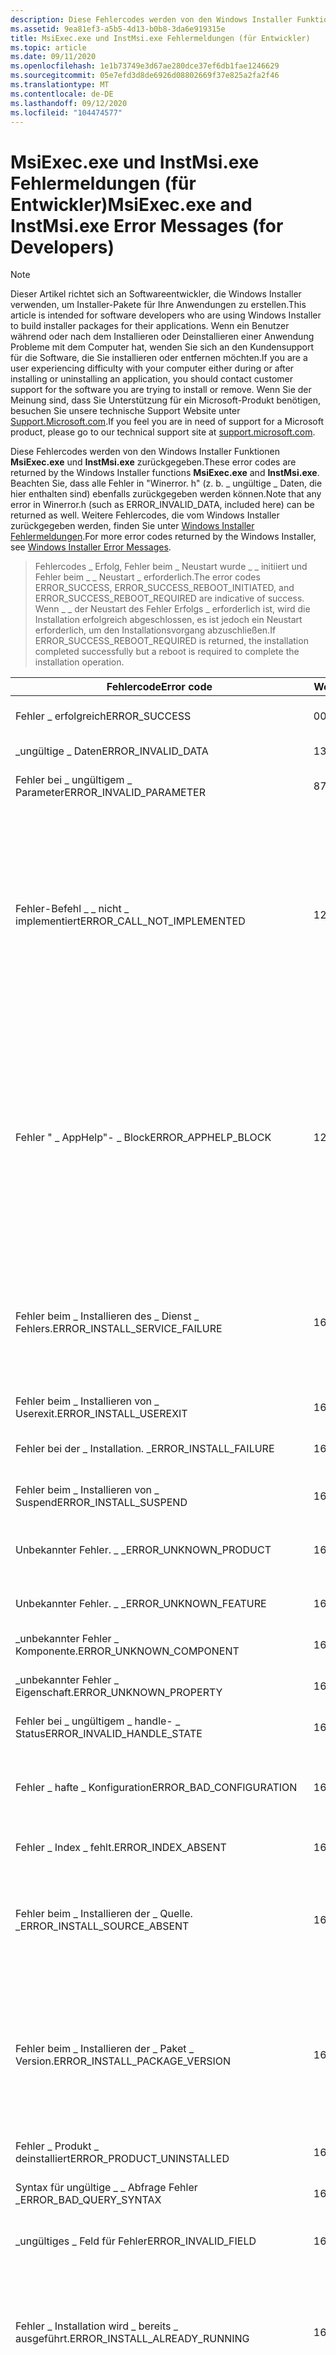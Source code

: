 ```yaml
---
description: Diese Fehlercodes werden von den Windows Installer Funktionen MsiExec.exe und InstMsi.exe zurückgegeben.
ms.assetid: 9ea81ef3-a5b5-4d13-b0b8-3da6e919315e
title: MsiExec.exe und InstMsi.exe Fehlermeldungen (für Entwickler)
ms.topic: article
ms.date: 09/11/2020
ms.openlocfilehash: 1e1b73749e3d67ae280dce37ef6db1fae1246629
ms.sourcegitcommit: 05e7efd3d8de6926d08802669f37e825a2fa2f46
ms.translationtype: MT
ms.contentlocale: de-DE
ms.lasthandoff: 09/12/2020
ms.locfileid: "104474577"
---
```

# <a name="msiexecexe-and-instmsiexe-error-messages-for-developers"></a><span data-ttu-id="25b1a-103">MsiExec.exe und InstMsi.exe Fehlermeldungen (für Entwickler)</span><span class="sxs-lookup"><span data-stu-id="25b1a-103">MsiExec.exe and InstMsi.exe Error Messages (for Developers)</span></span>

> [!NOTE]  
> <span data-ttu-id="25b1a-104">Dieser Artikel richtet sich an Softwareentwickler, die Windows Installer verwenden, um Installer-Pakete für Ihre Anwendungen zu erstellen.</span><span class="sxs-lookup"><span data-stu-id="25b1a-104">This article is intended for software developers who are using Windows Installer to build installer packages for their applications.</span></span> <span data-ttu-id="25b1a-105">Wenn ein Benutzer während oder nach dem Installieren oder Deinstallieren einer Anwendung Probleme mit dem Computer hat, wenden Sie sich an den Kundensupport für die Software, die Sie installieren oder entfernen möchten.</span><span class="sxs-lookup"><span data-stu-id="25b1a-105">If you are a user experiencing difficulty with your computer either during or after installing or uninstalling an application, you should contact customer support for the software you are trying to install or remove.</span></span> <span data-ttu-id="25b1a-106">Wenn Sie der Meinung sind, dass Sie Unterstützung für ein Microsoft-Produkt benötigen, besuchen Sie unsere technische Support Website unter [Support.Microsoft.com](https://support.microsoft.com).</span><span class="sxs-lookup"><span data-stu-id="25b1a-106">If you feel you are in need of support for a Microsoft product, please go to our technical support site at [support.microsoft.com](https://support.microsoft.com).</span></span>

<span data-ttu-id="25b1a-107">Diese Fehlercodes werden von den Windows Installer Funktionen **MsiExec.exe** und **InstMsi.exe** zurückgegeben.</span><span class="sxs-lookup"><span data-stu-id="25b1a-107">These error codes are returned by the Windows Installer functions **MsiExec.exe** and **InstMsi.exe**.</span></span> <span data-ttu-id="25b1a-108">Beachten Sie, dass alle Fehler in "Winerror. h" (z. b. \_ ungültige \_ Daten, die hier enthalten sind) ebenfalls zurückgegeben werden können.</span><span class="sxs-lookup"><span data-stu-id="25b1a-108">Note that any error in Winerror.h (such as ERROR\_INVALID\_DATA, included here) can be returned as well.</span></span> <span data-ttu-id="25b1a-109">Weitere Fehlercodes, die vom Windows Installer zurückgegeben werden, finden Sie unter [Windows Installer Fehlermeldungen](windows-installer-error-messages.md).</span><span class="sxs-lookup"><span data-stu-id="25b1a-109">For more error codes returned by the Windows Installer, see [Windows Installer Error Messages](windows-installer-error-messages.md).</span></span>
 
> <span data-ttu-id="25b1a-110">Fehlercodes \_ Erfolg, Fehler beim \_ Neustart wurde \_ \_ initiiert und Fehler beim \_ \_ Neustart \_ erforderlich.</span><span class="sxs-lookup"><span data-stu-id="25b1a-110">The error codes ERROR\_SUCCESS, ERROR\_SUCCESS\_REBOOT\_INITIATED, and ERROR\_SUCCESS\_REBOOT\_REQUIRED are indicative of success.</span></span> <span data-ttu-id="25b1a-111">Wenn \_ \_ der Neustart des Fehler Erfolgs \_ erforderlich ist, wird die Installation erfolgreich abgeschlossen, es ist jedoch ein Neustart erforderlich, um den Installationsvorgang abzuschließen.</span><span class="sxs-lookup"><span data-stu-id="25b1a-111">If ERROR\_SUCCESS\_REBOOT\_REQUIRED is returned, the installation completed successfully but a reboot is required to complete the installation operation.</span></span>


| <span data-ttu-id="25b1a-112">Fehlercode</span><span class="sxs-lookup"><span data-stu-id="25b1a-112">Error code</span></span>                                 | <span data-ttu-id="25b1a-113">Wert</span><span class="sxs-lookup"><span data-stu-id="25b1a-113">Value</span></span> | <span data-ttu-id="25b1a-114">BESCHREIBUNG</span><span class="sxs-lookup"><span data-stu-id="25b1a-114">Description</span></span>                                                                                                                                                                                                                                                                   |
|--------------------------------------------|-------|-------------------------------------------------------------------------------------------------------------------------------------------------------------------------------------------------------------------------------------------------------------------------------|
| <span data-ttu-id="25b1a-115">Fehler \_ erfolgreich</span><span class="sxs-lookup"><span data-stu-id="25b1a-115">ERROR\_SUCCESS</span></span>                             | <span data-ttu-id="25b1a-116">0</span><span class="sxs-lookup"><span data-stu-id="25b1a-116">0</span></span>     | <span data-ttu-id="25b1a-117">Die Aktion wurde erfolgreich abgeschlossen.</span><span class="sxs-lookup"><span data-stu-id="25b1a-117">The action completed successfully.</span></span>                                                                                                                                                                                                                                            |
| <span data-ttu-id="25b1a-118">\_ungültige \_ Daten</span><span class="sxs-lookup"><span data-stu-id="25b1a-118">ERROR\_INVALID\_DATA</span></span>                       | <span data-ttu-id="25b1a-119">13</span><span class="sxs-lookup"><span data-stu-id="25b1a-119">13</span></span>    | <span data-ttu-id="25b1a-120">Die Daten sind ungültig.</span><span class="sxs-lookup"><span data-stu-id="25b1a-120">The data is invalid.</span></span>                                                                                                                                                                                                                                                          |
| <span data-ttu-id="25b1a-121">Fehler bei \_ ungültigem \_ Parameter</span><span class="sxs-lookup"><span data-stu-id="25b1a-121">ERROR\_INVALID\_PARAMETER</span></span>                  | <span data-ttu-id="25b1a-122">87</span><span class="sxs-lookup"><span data-stu-id="25b1a-122">87</span></span>    | <span data-ttu-id="25b1a-123">Einer der Parameter war ungültig.</span><span class="sxs-lookup"><span data-stu-id="25b1a-123">One of the parameters was invalid.</span></span>                                                                                                                                                                                                                                            |
| <span data-ttu-id="25b1a-124">Fehler-Befehl \_ \_ nicht \_ implementiert</span><span class="sxs-lookup"><span data-stu-id="25b1a-124">ERROR\_CALL\_NOT\_IMPLEMENTED</span></span>              | <span data-ttu-id="25b1a-125">120</span><span class="sxs-lookup"><span data-stu-id="25b1a-125">120</span></span>   | <span data-ttu-id="25b1a-126">Dieser Wert wird zurückgegeben, wenn eine benutzerdefinierte Aktion versucht, eine Funktion aufzurufen, die nicht von benutzerdefinierten Aktionen aufgerufen werden kann.</span><span class="sxs-lookup"><span data-stu-id="25b1a-126">This value is returned when a custom action attempts to call a function that cannot be called from custom actions.</span></span> <span data-ttu-id="25b1a-127">Die-Funktion gibt den \_ \_ nicht implementierten Wert Fehler aufgerufen zurück \_ .</span><span class="sxs-lookup"><span data-stu-id="25b1a-127">The function returns the value ERROR\_CALL\_NOT\_IMPLEMENTED.</span></span> <span data-ttu-id="25b1a-128">Verfügbar ab Windows Installer Version 3,0.</span><span class="sxs-lookup"><span data-stu-id="25b1a-128">Available beginning with Windows Installer version 3.0.</span></span>                                      |
| <span data-ttu-id="25b1a-129">Fehler " \_ AppHelp"- \_ Block</span><span class="sxs-lookup"><span data-stu-id="25b1a-129">ERROR\_APPHELP\_BLOCK</span></span>                      | <span data-ttu-id="25b1a-130">1259</span><span class="sxs-lookup"><span data-stu-id="25b1a-130">1259</span></span>  | <span data-ttu-id="25b1a-131">Wenn Windows Installer feststellt, dass ein Produkt mit dem aktuellen Betriebssystem nicht kompatibel ist, wird ein Dialogfeld angezeigt, in dem der Benutzer darüber informiert wird, ob die Installation trotzdem versucht werden soll.</span><span class="sxs-lookup"><span data-stu-id="25b1a-131">If Windows Installer determines a product may be incompatible with the current operating system, it displays a dialog box informing the user and asking whether to try to install anyway.</span></span> <span data-ttu-id="25b1a-132">Dieser Fehlercode wird zurückgegeben, wenn der Benutzer die Installation nicht ausprobieren möchte.</span><span class="sxs-lookup"><span data-stu-id="25b1a-132">This error code is returned if the user chooses not to try the installation.</span></span>        |
| <span data-ttu-id="25b1a-133">Fehler beim \_ Installieren des \_ Dienst \_ Fehlers.</span><span class="sxs-lookup"><span data-stu-id="25b1a-133">ERROR\_INSTALL\_SERVICE\_FAILURE</span></span>           | <span data-ttu-id="25b1a-134">1601</span><span class="sxs-lookup"><span data-stu-id="25b1a-134">1601</span></span>  | <span data-ttu-id="25b1a-135">Auf den Windows Installer Dienst konnte nicht zugegriffen werden.</span><span class="sxs-lookup"><span data-stu-id="25b1a-135">The Windows Installer service could not be accessed.</span></span> <span data-ttu-id="25b1a-136">Wenden Sie sich an den Support, um sicherzustellen, dass der Windows Installer Dienst ordnungsgemäß registriert ist.</span><span class="sxs-lookup"><span data-stu-id="25b1a-136">Contact your support personnel to verify that the Windows Installer service is properly registered.</span></span>                                                                                                                      |
| <span data-ttu-id="25b1a-137">Fehler beim \_ Installieren von \_ Userexit.</span><span class="sxs-lookup"><span data-stu-id="25b1a-137">ERROR\_INSTALL\_USEREXIT</span></span>                   | <span data-ttu-id="25b1a-138">1602</span><span class="sxs-lookup"><span data-stu-id="25b1a-138">1602</span></span>  | <span data-ttu-id="25b1a-139">Der Benutzer bricht die Installation ab.</span><span class="sxs-lookup"><span data-stu-id="25b1a-139">The user cancels installation.</span></span>                                                                                                                                                                                                                                                |
| <span data-ttu-id="25b1a-140">Fehler bei der \_ Installation. \_</span><span class="sxs-lookup"><span data-stu-id="25b1a-140">ERROR\_INSTALL\_FAILURE</span></span>                    | <span data-ttu-id="25b1a-141">1603</span><span class="sxs-lookup"><span data-stu-id="25b1a-141">1603</span></span>  | <span data-ttu-id="25b1a-142">Während der Installation ist ein schwerwiegender Fehler aufgetreten.</span><span class="sxs-lookup"><span data-stu-id="25b1a-142">A fatal error occurred during installation.</span></span>                                                                                                                                                                                                                                   |
| <span data-ttu-id="25b1a-143">Fehler beim \_ Installieren von \_ Suspend</span><span class="sxs-lookup"><span data-stu-id="25b1a-143">ERROR\_INSTALL\_SUSPEND</span></span>                    | <span data-ttu-id="25b1a-144">1604</span><span class="sxs-lookup"><span data-stu-id="25b1a-144">1604</span></span>  | <span data-ttu-id="25b1a-145">Die Installation wurde angehalten, unvollständig.</span><span class="sxs-lookup"><span data-stu-id="25b1a-145">Installation suspended, incomplete.</span></span>                                                                                                                                                                                                                                           |
| <span data-ttu-id="25b1a-146">Unbekannter Fehler. \_ \_</span><span class="sxs-lookup"><span data-stu-id="25b1a-146">ERROR\_UNKNOWN\_PRODUCT</span></span>                    | <span data-ttu-id="25b1a-147">1605</span><span class="sxs-lookup"><span data-stu-id="25b1a-147">1605</span></span>  | <span data-ttu-id="25b1a-148">Diese Aktion ist nur für Produkte gültig, die zurzeit installiert sind.</span><span class="sxs-lookup"><span data-stu-id="25b1a-148">This action is only valid for products that are currently installed.</span></span>                                                                                                                                                                                                          |
| <span data-ttu-id="25b1a-149">Unbekannter Fehler. \_ \_</span><span class="sxs-lookup"><span data-stu-id="25b1a-149">ERROR\_UNKNOWN\_FEATURE</span></span>                    | <span data-ttu-id="25b1a-150">1606</span><span class="sxs-lookup"><span data-stu-id="25b1a-150">1606</span></span>  | <span data-ttu-id="25b1a-151">Der Funktions Bezeichner ist nicht registriert.</span><span class="sxs-lookup"><span data-stu-id="25b1a-151">The feature identifier is not registered.</span></span>                                                                                                                                                                                                                                     |
| <span data-ttu-id="25b1a-152">\_unbekannter Fehler \_ Komponente.</span><span class="sxs-lookup"><span data-stu-id="25b1a-152">ERROR\_UNKNOWN\_COMPONENT</span></span>                  | <span data-ttu-id="25b1a-153">1607</span><span class="sxs-lookup"><span data-stu-id="25b1a-153">1607</span></span>  | <span data-ttu-id="25b1a-154">Der Komponenten Bezeichner ist nicht registriert.</span><span class="sxs-lookup"><span data-stu-id="25b1a-154">The component identifier is not registered.</span></span>                                                                                                                                                                                                                                   |
| <span data-ttu-id="25b1a-155">\_unbekannter Fehler \_ Eigenschaft.</span><span class="sxs-lookup"><span data-stu-id="25b1a-155">ERROR\_UNKNOWN\_PROPERTY</span></span>                   | <span data-ttu-id="25b1a-156">1608</span><span class="sxs-lookup"><span data-stu-id="25b1a-156">1608</span></span>  | <span data-ttu-id="25b1a-157">Dies ist eine unbekannte Eigenschaft.</span><span class="sxs-lookup"><span data-stu-id="25b1a-157">This is an unknown property.</span></span>                                                                                                                                                                                                                                                  |
| <span data-ttu-id="25b1a-158">Fehler bei \_ ungültigem \_ handle- \_ Status</span><span class="sxs-lookup"><span data-stu-id="25b1a-158">ERROR\_INVALID\_HANDLE\_STATE</span></span>              | <span data-ttu-id="25b1a-159">1609</span><span class="sxs-lookup"><span data-stu-id="25b1a-159">1609</span></span>  | <span data-ttu-id="25b1a-160">Das Handle befindet sich in einem ungültigen Zustand.</span><span class="sxs-lookup"><span data-stu-id="25b1a-160">The handle is in an invalid state.</span></span>                                                                                                                                                                                                                                            |
| <span data-ttu-id="25b1a-161">Fehler \_ hafte \_ Konfiguration</span><span class="sxs-lookup"><span data-stu-id="25b1a-161">ERROR\_BAD\_CONFIGURATION</span></span>                  | <span data-ttu-id="25b1a-162">1610</span><span class="sxs-lookup"><span data-stu-id="25b1a-162">1610</span></span>  | <span data-ttu-id="25b1a-163">Die Konfigurationsdaten für dieses Produkt sind beschädigt.</span><span class="sxs-lookup"><span data-stu-id="25b1a-163">The configuration data for this product is corrupt.</span></span> <span data-ttu-id="25b1a-164">Wenden Sie sich an das Support Personal.</span><span class="sxs-lookup"><span data-stu-id="25b1a-164">Contact your support personnel.</span></span>                                                                                                                                                                                           |
| <span data-ttu-id="25b1a-165">Fehler \_ Index \_ fehlt.</span><span class="sxs-lookup"><span data-stu-id="25b1a-165">ERROR\_INDEX\_ABSENT</span></span>                       | <span data-ttu-id="25b1a-166">1611</span><span class="sxs-lookup"><span data-stu-id="25b1a-166">1611</span></span>  | <span data-ttu-id="25b1a-167">Der Komponenten Qualifizierer ist nicht vorhanden.</span><span class="sxs-lookup"><span data-stu-id="25b1a-167">The component qualifier not present.</span></span>                                                                                                                                                                                                                                          |
| <span data-ttu-id="25b1a-168">Fehler beim \_ Installieren der \_ Quelle. \_</span><span class="sxs-lookup"><span data-stu-id="25b1a-168">ERROR\_INSTALL\_SOURCE\_ABSENT</span></span>             | <span data-ttu-id="25b1a-169">1612</span><span class="sxs-lookup"><span data-stu-id="25b1a-169">1612</span></span>  | <span data-ttu-id="25b1a-170">Die Installationsquelle für dieses Produkt ist nicht verfügbar.</span><span class="sxs-lookup"><span data-stu-id="25b1a-170">The installation source for this product is not available.</span></span> <span data-ttu-id="25b1a-171">Vergewissern Sie sich, dass die Quelle vorhanden ist und Sie darauf zugreifen können.</span><span class="sxs-lookup"><span data-stu-id="25b1a-171">Verify that the source exists and that you can access it.</span></span>                                                                                                                                                          |
| <span data-ttu-id="25b1a-172">Fehler beim \_ Installieren der \_ Paket \_ Version.</span><span class="sxs-lookup"><span data-stu-id="25b1a-172">ERROR\_INSTALL\_PACKAGE\_VERSION</span></span>           | <span data-ttu-id="25b1a-173">1613</span><span class="sxs-lookup"><span data-stu-id="25b1a-173">1613</span></span>  | <span data-ttu-id="25b1a-174">Dieses Installationspaket kann nicht vom Windows Installer-Dienst installiert werden.</span><span class="sxs-lookup"><span data-stu-id="25b1a-174">This installation package cannot be installed by the Windows Installer service.</span></span> <span data-ttu-id="25b1a-175">Sie müssen eine Windows-Service Pack installieren, die eine neuere Version des Windows Installer Dienstanbieter enthält.</span><span class="sxs-lookup"><span data-stu-id="25b1a-175">You must install a Windows service pack that contains a newer version of the Windows Installer service.</span></span>                                                                                       |
| <span data-ttu-id="25b1a-176">Fehler \_ Produkt \_ deinstalliert</span><span class="sxs-lookup"><span data-stu-id="25b1a-176">ERROR\_PRODUCT\_UNINSTALLED</span></span>                | <span data-ttu-id="25b1a-177">1614</span><span class="sxs-lookup"><span data-stu-id="25b1a-177">1614</span></span>  | <span data-ttu-id="25b1a-178">Das Produkt ist deinstalliert.</span><span class="sxs-lookup"><span data-stu-id="25b1a-178">The product is uninstalled.</span></span>                                                                                                                                                                                                                                                   |
| <span data-ttu-id="25b1a-179">Syntax für ungültige \_ \_ Abfrage Fehler \_</span><span class="sxs-lookup"><span data-stu-id="25b1a-179">ERROR\_BAD\_QUERY\_SYNTAX</span></span>                  | <span data-ttu-id="25b1a-180">1615</span><span class="sxs-lookup"><span data-stu-id="25b1a-180">1615</span></span>  | <span data-ttu-id="25b1a-181">Die SQL-Abfrage Syntax ist ungültig oder wird nicht unterstützt.</span><span class="sxs-lookup"><span data-stu-id="25b1a-181">The SQL query syntax is invalid or unsupported.</span></span>                                                                                                                                                                                                                               |
| <span data-ttu-id="25b1a-182">\_ungültiges \_ Feld für Fehler</span><span class="sxs-lookup"><span data-stu-id="25b1a-182">ERROR\_INVALID\_FIELD</span></span>                      | <span data-ttu-id="25b1a-183">1616</span><span class="sxs-lookup"><span data-stu-id="25b1a-183">1616</span></span>  | <span data-ttu-id="25b1a-184">Das Daten Satz Feld ist nicht vorhanden.</span><span class="sxs-lookup"><span data-stu-id="25b1a-184">The record field does not exist.</span></span>                                                                                                                                                                                                                                              |
| <span data-ttu-id="25b1a-185">Fehler \_ Installation wird \_ bereits \_ ausgeführt.</span><span class="sxs-lookup"><span data-stu-id="25b1a-185">ERROR\_INSTALL\_ALREADY\_RUNNING</span></span>           | <span data-ttu-id="25b1a-186">1618</span><span class="sxs-lookup"><span data-stu-id="25b1a-186">1618</span></span>  | <span data-ttu-id="25b1a-187">Es wird bereits eine andere Installation ausgeführt.</span><span class="sxs-lookup"><span data-stu-id="25b1a-187">Another installation is already in progress.</span></span> <span data-ttu-id="25b1a-188">Schließen Sie diese Installation ab, bevor Sie mit der Installation fortfahren. Weitere Informationen zum Mutex finden Sie unter [ \_ msiexecute Mutex](-msiexecute-mutex.md).</span><span class="sxs-lookup"><span data-stu-id="25b1a-188">Complete that installation before proceeding with this install.For information about the mutex, see [\_MSIExecute Mutex](-msiexecute-mutex.md).</span></span><br/>                                                                      |
| <span data-ttu-id="25b1a-189">Fehler \_ beim \_ Öffnen des Pakets beim \_ Öffnen \_ .</span><span class="sxs-lookup"><span data-stu-id="25b1a-189">ERROR\_INSTALL\_PACKAGE\_OPEN\_FAILED</span></span>      | <span data-ttu-id="25b1a-190">1619</span><span class="sxs-lookup"><span data-stu-id="25b1a-190">1619</span></span>  | <span data-ttu-id="25b1a-191">Dieses Installationspaket konnte nicht geöffnet werden.</span><span class="sxs-lookup"><span data-stu-id="25b1a-191">This installation package could not be opened.</span></span> <span data-ttu-id="25b1a-192">Stellen Sie sicher, dass das Paket vorhanden und zugänglich ist, oder wenden Sie sich an den Hersteller der Anwendung, um zu überprüfen, ob es sich um ein Windows Installer gültiges</span><span class="sxs-lookup"><span data-stu-id="25b1a-192">Verify that the package exists and is accessible, or contact the application vendor to verify that this is a valid Windows Installer package.</span></span>                                                                                  |
| <span data-ttu-id="25b1a-193">Fehler beim \_ Installieren des \_ Pakets. \_</span><span class="sxs-lookup"><span data-stu-id="25b1a-193">ERROR\_INSTALL\_PACKAGE\_INVALID</span></span>           | <span data-ttu-id="25b1a-194">1620</span><span class="sxs-lookup"><span data-stu-id="25b1a-194">1620</span></span>  | <span data-ttu-id="25b1a-195">Dieses Installationspaket konnte nicht geöffnet werden.</span><span class="sxs-lookup"><span data-stu-id="25b1a-195">This installation package could not be opened.</span></span> <span data-ttu-id="25b1a-196">Wenden Sie sich an den Hersteller der Anwendung, um sicherzustellen, dass dies ein gültiges Windows Installer Paket ist</span><span class="sxs-lookup"><span data-stu-id="25b1a-196">Contact the application vendor to verify that this is a valid Windows Installer package.</span></span>                                                                                                                                       |
| <span data-ttu-id="25b1a-197">Fehler beim \_ Installieren des \_ Benutzer \_ Oberflächen Fehlers</span><span class="sxs-lookup"><span data-stu-id="25b1a-197">ERROR\_INSTALL\_UI\_FAILURE</span></span>                | <span data-ttu-id="25b1a-198">1621</span><span class="sxs-lookup"><span data-stu-id="25b1a-198">1621</span></span>  | <span data-ttu-id="25b1a-199">Fehler beim Starten der Benutzeroberfläche des Windows Installer Dienstanbieter.</span><span class="sxs-lookup"><span data-stu-id="25b1a-199">There was an error starting the Windows Installer service user interface.</span></span> <span data-ttu-id="25b1a-200">Wenden Sie sich an das Support Personal.</span><span class="sxs-lookup"><span data-stu-id="25b1a-200">Contact your support personnel.</span></span>                                                                                                                                                                     |
| <span data-ttu-id="25b1a-201">Fehler beim \_ Installieren des \_ Protokolls \_</span><span class="sxs-lookup"><span data-stu-id="25b1a-201">ERROR\_INSTALL\_LOG\_FAILURE</span></span>               | <span data-ttu-id="25b1a-202">1622</span><span class="sxs-lookup"><span data-stu-id="25b1a-202">1622</span></span>  | <span data-ttu-id="25b1a-203">Fehler beim Öffnen der Installationsprotokoll Datei.</span><span class="sxs-lookup"><span data-stu-id="25b1a-203">There was an error opening installation log file.</span></span> <span data-ttu-id="25b1a-204">Stellen Sie sicher, dass der angegebene Speicherort der Protokolldatei vorhanden und beschreibbar ist.</span><span class="sxs-lookup"><span data-stu-id="25b1a-204">Verify that the specified log file location exists and is writable.</span></span>                                                                                                                                                         |
| <span data-ttu-id="25b1a-205">Fehler beim \_ Installieren der \_ Sprache \_ nicht unterstützt</span><span class="sxs-lookup"><span data-stu-id="25b1a-205">ERROR\_INSTALL\_LANGUAGE\_UNSUPPORTED</span></span>      | <span data-ttu-id="25b1a-206">1623</span><span class="sxs-lookup"><span data-stu-id="25b1a-206">1623</span></span>  | <span data-ttu-id="25b1a-207">Diese Sprache dieses Installationspakets wird von Ihrem System nicht unterstützt.</span><span class="sxs-lookup"><span data-stu-id="25b1a-207">This language of this installation package is not supported by your system.</span></span>                                                                                                                                                                                                   |
| <span data-ttu-id="25b1a-208">Fehler beim \_ Installieren der \_ Transformation. \_</span><span class="sxs-lookup"><span data-stu-id="25b1a-208">ERROR\_INSTALL\_TRANSFORM\_FAILURE</span></span>         | <span data-ttu-id="25b1a-209">1624</span><span class="sxs-lookup"><span data-stu-id="25b1a-209">1624</span></span>  | <span data-ttu-id="25b1a-210">Fehler beim Anwenden von Transformationen.</span><span class="sxs-lookup"><span data-stu-id="25b1a-210">There was an error applying transforms.</span></span> <span data-ttu-id="25b1a-211">Überprüfen Sie, ob die angegebenen Transformationspfade gültig sind.</span><span class="sxs-lookup"><span data-stu-id="25b1a-211">Verify that the specified transform paths are valid.</span></span>                                                                                                                                                                                  |
| <span data-ttu-id="25b1a-212">Fehler beim \_ Installieren des \_ Pakets. \_</span><span class="sxs-lookup"><span data-stu-id="25b1a-212">ERROR\_INSTALL\_PACKAGE\_REJECTED</span></span>          | <span data-ttu-id="25b1a-213">1625</span><span class="sxs-lookup"><span data-stu-id="25b1a-213">1625</span></span>  | <span data-ttu-id="25b1a-214">Diese Installation ist durch die System Richtlinie unzulässig.</span><span class="sxs-lookup"><span data-stu-id="25b1a-214">This installation is forbidden by system policy.</span></span> <span data-ttu-id="25b1a-215">Wenden Sie sich an Ihren Systemadministrator.</span><span class="sxs-lookup"><span data-stu-id="25b1a-215">Contact your system administrator.</span></span>                                                                                                                                                                                           |
| <span data-ttu-id="25b1a-216">Fehler \_ Funktion \_ nicht \_ aufgerufen</span><span class="sxs-lookup"><span data-stu-id="25b1a-216">ERROR\_FUNCTION\_NOT\_CALLED</span></span>               | <span data-ttu-id="25b1a-217">1626</span><span class="sxs-lookup"><span data-stu-id="25b1a-217">1626</span></span>  | <span data-ttu-id="25b1a-218">Die Funktion konnte nicht ausgeführt werden.</span><span class="sxs-lookup"><span data-stu-id="25b1a-218">The function could not be executed.</span></span>                                                                                                                                                                                                                                           |
| <span data-ttu-id="25b1a-219">Fehler bei Fehler \_ Funktion \_</span><span class="sxs-lookup"><span data-stu-id="25b1a-219">ERROR\_FUNCTION\_FAILED</span></span>                    | <span data-ttu-id="25b1a-220">1627</span><span class="sxs-lookup"><span data-stu-id="25b1a-220">1627</span></span>  | <span data-ttu-id="25b1a-221">Die Funktion konnte während der Ausführung nicht ausgeführt werden.</span><span class="sxs-lookup"><span data-stu-id="25b1a-221">The function failed during execution.</span></span>                                                                                                                                                                                                                                         |
| <span data-ttu-id="25b1a-222">Fehler \_ ungültige \_ Tabelle</span><span class="sxs-lookup"><span data-stu-id="25b1a-222">ERROR\_INVALID\_TABLE</span></span>                      | <span data-ttu-id="25b1a-223">1628</span><span class="sxs-lookup"><span data-stu-id="25b1a-223">1628</span></span>  | <span data-ttu-id="25b1a-224">Es wurde eine ungültige oder unbekannte Tabelle angegeben.</span><span class="sxs-lookup"><span data-stu-id="25b1a-224">An invalid or unknown table was specified.</span></span>                                                                                                                                                                                                                                    |
| <span data-ttu-id="25b1a-225">Fehler bei \_ DataType-Konflikt. \_</span><span class="sxs-lookup"><span data-stu-id="25b1a-225">ERROR\_DATATYPE\_MISMATCH</span></span>                  | <span data-ttu-id="25b1a-226">1629</span><span class="sxs-lookup"><span data-stu-id="25b1a-226">1629</span></span>  | <span data-ttu-id="25b1a-227">Die bereitgestellten Daten haben den falschen Typ.</span><span class="sxs-lookup"><span data-stu-id="25b1a-227">The data supplied is the wrong type.</span></span>                                                                                                                                                                                                                                          |
| <span data-ttu-id="25b1a-228">\_nicht unterstützter Typ des Fehlers. \_</span><span class="sxs-lookup"><span data-stu-id="25b1a-228">ERROR\_UNSUPPORTED\_TYPE</span></span>                   | <span data-ttu-id="25b1a-229">1630</span><span class="sxs-lookup"><span data-stu-id="25b1a-229">1630</span></span>  | <span data-ttu-id="25b1a-230">Daten dieses Typs werden nicht unterstützt.</span><span class="sxs-lookup"><span data-stu-id="25b1a-230">Data of this type is not supported.</span></span>                                                                                                                                                                                                                                           |
| <span data-ttu-id="25b1a-231">Fehler beim \_ erstellen. \_</span><span class="sxs-lookup"><span data-stu-id="25b1a-231">ERROR\_CREATE\_FAILED</span></span>                      | <span data-ttu-id="25b1a-232">1631</span><span class="sxs-lookup"><span data-stu-id="25b1a-232">1631</span></span>  | <span data-ttu-id="25b1a-233">Der Windows Installer-Dienst konnte nicht gestartet werden.</span><span class="sxs-lookup"><span data-stu-id="25b1a-233">The Windows Installer service failed to start.</span></span> <span data-ttu-id="25b1a-234">Wenden Sie sich an das Support Personal.</span><span class="sxs-lookup"><span data-stu-id="25b1a-234">Contact your support personnel.</span></span>                                                                                                                                                                                                |
| <span data-ttu-id="25b1a-235">Fehler beim Installieren der temporären \_ \_ \_ nicht Schreib baren Datei</span><span class="sxs-lookup"><span data-stu-id="25b1a-235">ERROR\_INSTALL\_TEMP\_UNWRITABLE</span></span>           | <span data-ttu-id="25b1a-236">1632</span><span class="sxs-lookup"><span data-stu-id="25b1a-236">1632</span></span>  | <span data-ttu-id="25b1a-237">Der Temp-Ordner ist entweder voll oder nicht zugänglich.</span><span class="sxs-lookup"><span data-stu-id="25b1a-237">The Temp folder is either full or inaccessible.</span></span> <span data-ttu-id="25b1a-238">Stellen Sie sicher, dass der Temp-Ordner vorhanden ist und Sie ihn darin schreiben können.</span><span class="sxs-lookup"><span data-stu-id="25b1a-238">Verify that the Temp folder exists and that you can write to it.</span></span>                                                                                                                                                              |
| <span data-ttu-id="25b1a-239">Fehler beim \_ Installieren der \_ Plattform \_ nicht unterstützt</span><span class="sxs-lookup"><span data-stu-id="25b1a-239">ERROR\_INSTALL\_PLATFORM\_UNSUPPORTED</span></span>      | <span data-ttu-id="25b1a-240">1633</span><span class="sxs-lookup"><span data-stu-id="25b1a-240">1633</span></span>  | <span data-ttu-id="25b1a-241">Dieses Installationspaket wird auf dieser Plattform nicht unterstützt.</span><span class="sxs-lookup"><span data-stu-id="25b1a-241">This installation package is not supported on this platform.</span></span> <span data-ttu-id="25b1a-242">Wenden Sie sich an den Hersteller der Anwendung.</span><span class="sxs-lookup"><span data-stu-id="25b1a-242">Contact your application vendor.</span></span>                                                                                                                                                                                 |
| <span data-ttu-id="25b1a-243">Fehler beim \_ Installieren von \_ notused</span><span class="sxs-lookup"><span data-stu-id="25b1a-243">ERROR\_INSTALL\_NOTUSED</span></span>                    | <span data-ttu-id="25b1a-244">1634</span><span class="sxs-lookup"><span data-stu-id="25b1a-244">1634</span></span>  | <span data-ttu-id="25b1a-245">Die Komponente wird auf diesem Computer nicht verwendet.</span><span class="sxs-lookup"><span data-stu-id="25b1a-245">Component is not used on this machine.</span></span>                                                                                                                                                                                                                                        |
| <span data-ttu-id="25b1a-246">Fehler beim \_ Öffnen des Patch- \_ Pakets \_ \_</span><span class="sxs-lookup"><span data-stu-id="25b1a-246">ERROR\_PATCH\_PACKAGE\_OPEN\_FAILED</span></span>        | <span data-ttu-id="25b1a-247">1635</span><span class="sxs-lookup"><span data-stu-id="25b1a-247">1635</span></span>  | <span data-ttu-id="25b1a-248">Dieses Patchpaket konnte nicht geöffnet werden.</span><span class="sxs-lookup"><span data-stu-id="25b1a-248">This patch package could not be opened.</span></span> <span data-ttu-id="25b1a-249">Stellen Sie sicher, dass das Patchpaket vorhanden und zugänglich ist, oder wenden Sie sich an den Hersteller der Anwendung, um zu überprüfen, ob es sich um ein gültiges Windows Installer</span><span class="sxs-lookup"><span data-stu-id="25b1a-249">Verify that the patch package exists and is accessible, or contact the application vendor to verify that this is a valid Windows Installer patch package.</span></span>                                                                             |
| <span data-ttu-id="25b1a-250">Fehler beim \_ Patch- \_ Paket \_ ungültig</span><span class="sxs-lookup"><span data-stu-id="25b1a-250">ERROR\_PATCH\_PACKAGE\_INVALID</span></span>             | <span data-ttu-id="25b1a-251">1636</span><span class="sxs-lookup"><span data-stu-id="25b1a-251">1636</span></span>  | <span data-ttu-id="25b1a-252">Dieses Patchpaket konnte nicht geöffnet werden.</span><span class="sxs-lookup"><span data-stu-id="25b1a-252">This patch package could not be opened.</span></span> <span data-ttu-id="25b1a-253">Wenden Sie sich an den Hersteller der Anwendung, um zu überprüfen, ob es sich hierbei um ein gültiges Windows Installer</span><span class="sxs-lookup"><span data-stu-id="25b1a-253">Contact the application vendor to verify that this is a valid Windows Installer patch package.</span></span>                                                                                                                                        |
| <span data-ttu-id="25b1a-254">Fehler beim \_ Patch- \_ Paket \_ nicht unterstützt</span><span class="sxs-lookup"><span data-stu-id="25b1a-254">ERROR\_PATCH\_PACKAGE\_UNSUPPORTED</span></span>         | <span data-ttu-id="25b1a-255">1637</span><span class="sxs-lookup"><span data-stu-id="25b1a-255">1637</span></span>  | <span data-ttu-id="25b1a-256">Dieses Patchpaket kann nicht vom Windows Installer-Dienst verarbeitet werden.</span><span class="sxs-lookup"><span data-stu-id="25b1a-256">This patch package cannot be processed by the Windows Installer service.</span></span> <span data-ttu-id="25b1a-257">Sie müssen eine Windows-Service Pack installieren, die eine neuere Version des Windows Installer Dienstanbieter enthält.</span><span class="sxs-lookup"><span data-stu-id="25b1a-257">You must install a Windows service pack that contains a newer version of the Windows Installer service.</span></span>                                                                                              |
| <span data-ttu-id="25b1a-258">Fehler \_ Produkt \_ Version</span><span class="sxs-lookup"><span data-stu-id="25b1a-258">ERROR\_PRODUCT\_VERSION</span></span>                    | <span data-ttu-id="25b1a-259">1638</span><span class="sxs-lookup"><span data-stu-id="25b1a-259">1638</span></span>  | <span data-ttu-id="25b1a-260">Eine andere Version dieses Produkts ist bereits installiert.</span><span class="sxs-lookup"><span data-stu-id="25b1a-260">Another version of this product is already installed.</span></span> <span data-ttu-id="25b1a-261">Die Installation dieser Version kann nicht fortgesetzt werden.</span><span class="sxs-lookup"><span data-stu-id="25b1a-261">Installation of this version cannot continue.</span></span> <span data-ttu-id="25b1a-262">Um die vorhandene Version dieses Produkts zu konfigurieren oder zu entfernen, verwenden **Sie** die Option Software in der **Systemsteuerung**.</span><span class="sxs-lookup"><span data-stu-id="25b1a-262">To configure or remove the existing version of this product, use **Add/Remove Programs** in **Control Panel**.</span></span>                                                            |
| <span data-ttu-id="25b1a-263">Fehler \_ ungültige \_ Befehls \_ Zeile.</span><span class="sxs-lookup"><span data-stu-id="25b1a-263">ERROR\_INVALID\_COMMAND\_LINE</span></span>              | <span data-ttu-id="25b1a-264">1639</span><span class="sxs-lookup"><span data-stu-id="25b1a-264">1639</span></span>  | <span data-ttu-id="25b1a-265">Ungültiges Befehlszeilenargument.</span><span class="sxs-lookup"><span data-stu-id="25b1a-265">Invalid command line argument.</span></span> <span data-ttu-id="25b1a-266">Ausführliche Hilfe zur Befehlszeile finden Sie im Windows Installer SDK.</span><span class="sxs-lookup"><span data-stu-id="25b1a-266">Consult the Windows Installer SDK for detailed command-line help.</span></span>                                                                                                                                                                              |
| <span data-ttu-id="25b1a-267">Fehler beim \_ Installieren von \_ Remote. \_</span><span class="sxs-lookup"><span data-stu-id="25b1a-267">ERROR\_INSTALL\_REMOTE\_DISALLOWED</span></span>         | <span data-ttu-id="25b1a-268">1640</span><span class="sxs-lookup"><span data-stu-id="25b1a-268">1640</span></span>  | <span data-ttu-id="25b1a-269">Der aktuelle Benutzer ist nicht berechtigt, Installationen aus einer Client Sitzung eines Servers auszuführen, auf dem der Terminal Server-Rollen Dienst ausgeführt wird.</span><span class="sxs-lookup"><span data-stu-id="25b1a-269">The current user is not permitted to perform installations from a client session of a server running the Terminal Server role service.</span></span>                                                                                                                                        |
| <span data-ttu-id="25b1a-270">Fehler \_ beim \_ Neustart \_ wurde initiiert.</span><span class="sxs-lookup"><span data-stu-id="25b1a-270">ERROR\_SUCCESS\_REBOOT\_INITIATED</span></span>          | <span data-ttu-id="25b1a-271">1641</span><span class="sxs-lookup"><span data-stu-id="25b1a-271">1641</span></span>  | <span data-ttu-id="25b1a-272">Das Installationsprogramm hat einen Neustart initiiert.</span><span class="sxs-lookup"><span data-stu-id="25b1a-272">The installer has initiated a restart.</span></span> <span data-ttu-id="25b1a-273">Diese Meldung ist ein Hinweis auf einen Erfolg.</span><span class="sxs-lookup"><span data-stu-id="25b1a-273">This message is indicative of a success.</span></span>                                                                                                                                                                                               |
| <span data-ttu-id="25b1a-274">Das \_ \_ fehlerpatchziel wurde \_ nicht \_ gefunden.</span><span class="sxs-lookup"><span data-stu-id="25b1a-274">ERROR\_PATCH\_TARGET\_NOT\_FOUND</span></span>           | <span data-ttu-id="25b1a-275">1642</span><span class="sxs-lookup"><span data-stu-id="25b1a-275">1642</span></span>  | <span data-ttu-id="25b1a-276">Der Upgradepatch kann vom Installationsprogramm nicht installiert werden, da das aktualisierte Programm möglicherweise fehlt oder der Upgradepatch eine andere Version des Programms aktualisiert.</span><span class="sxs-lookup"><span data-stu-id="25b1a-276">The installer cannot install the upgrade patch because the program being upgraded may be missing or the upgrade patch updates a different version of the program.</span></span> <span data-ttu-id="25b1a-277">Vergewissern Sie sich, dass das zu Aktualisier Ende Programm auf dem Computer vorhanden ist und dass Sie über den richtigen Upgradepatch verfügen.</span><span class="sxs-lookup"><span data-stu-id="25b1a-277">Verify that the program to be upgraded exists on your computer and that you have the correct upgrade patch.</span></span> |
| <span data-ttu-id="25b1a-278">Fehler beim \_ Patch- \_ Paket \_ abgelehnt</span><span class="sxs-lookup"><span data-stu-id="25b1a-278">ERROR\_PATCH\_PACKAGE\_REJECTED</span></span>            | <span data-ttu-id="25b1a-279">1643</span><span class="sxs-lookup"><span data-stu-id="25b1a-279">1643</span></span>  | <span data-ttu-id="25b1a-280">Das Patchpaket ist von der System Richtlinie nicht zulässig.</span><span class="sxs-lookup"><span data-stu-id="25b1a-280">The patch package is not permitted by system policy.</span></span>                                                                                                                                                                                                                          |
| <span data-ttu-id="25b1a-281">Fehler beim \_ Installieren der \_ Transformation. \_</span><span class="sxs-lookup"><span data-stu-id="25b1a-281">ERROR\_INSTALL\_TRANSFORM\_REJECTED</span></span>        | <span data-ttu-id="25b1a-282">1644</span><span class="sxs-lookup"><span data-stu-id="25b1a-282">1644</span></span>  | <span data-ttu-id="25b1a-283">Eine oder mehrere Anpassungen sind von der System Richtlinie nicht zulässig.</span><span class="sxs-lookup"><span data-stu-id="25b1a-283">One or more customizations are not permitted by system policy.</span></span>                                                                                                                                                                                                                |
| <span data-ttu-id="25b1a-284">Fehler beim \_ Installieren der \_ Remote Installation. \_</span><span class="sxs-lookup"><span data-stu-id="25b1a-284">ERROR\_INSTALL\_REMOTE\_PROHIBITED</span></span>         | <span data-ttu-id="25b1a-285">1645</span><span class="sxs-lookup"><span data-stu-id="25b1a-285">1645</span></span>  | <span data-ttu-id="25b1a-286">In Windows Installer ist die Installation von einem Remotedesktopverbindung nicht zulässig.</span><span class="sxs-lookup"><span data-stu-id="25b1a-286">Windows Installer does not permit installation from a Remote Desktop Connection.</span></span>                                                                                                                                                                                              |
| <span data-ttu-id="25b1a-287">Entfernen des Fehler \_ Patches \_ \_ nicht unterstützt</span><span class="sxs-lookup"><span data-stu-id="25b1a-287">ERROR\_PATCH\_REMOVAL\_UNSUPPORTED</span></span>         | <span data-ttu-id="25b1a-288">1646</span><span class="sxs-lookup"><span data-stu-id="25b1a-288">1646</span></span>  | <span data-ttu-id="25b1a-289">Das Patchpaket ist kein austauschbares Patchpaket.</span><span class="sxs-lookup"><span data-stu-id="25b1a-289">The patch package is not a removable patch package.</span></span> <span data-ttu-id="25b1a-290">Verfügbar ab Windows Installer Version 3,0.</span><span class="sxs-lookup"><span data-stu-id="25b1a-290">Available beginning with Windows Installer version 3.0.</span></span>                                                                                                                                                                   |
| <span data-ttu-id="25b1a-291">Unbekannter Fehler beim \_ \_ Patch.</span><span class="sxs-lookup"><span data-stu-id="25b1a-291">ERROR\_UNKNOWN\_PATCH</span></span>                      | <span data-ttu-id="25b1a-292">1647</span><span class="sxs-lookup"><span data-stu-id="25b1a-292">1647</span></span>  | <span data-ttu-id="25b1a-293">Der Patch wird nicht auf dieses Produkt angewendet.</span><span class="sxs-lookup"><span data-stu-id="25b1a-293">The patch is not applied to this product.</span></span> <span data-ttu-id="25b1a-294">Verfügbar ab Windows Installer Version 3,0.</span><span class="sxs-lookup"><span data-stu-id="25b1a-294">Available beginning with Windows Installer version 3.0.</span></span>                                                                                                                                                                             |
| <span data-ttu-id="25b1a-295">Fehler \_ Patch \_ keine \_ Sequenz</span><span class="sxs-lookup"><span data-stu-id="25b1a-295">ERROR\_PATCH\_NO\_SEQUENCE</span></span>                 | <span data-ttu-id="25b1a-296">1648</span><span class="sxs-lookup"><span data-stu-id="25b1a-296">1648</span></span>  | <span data-ttu-id="25b1a-297">Für den Satz von Patches konnte keine gültige Sequenz gefunden werden.</span><span class="sxs-lookup"><span data-stu-id="25b1a-297">No valid sequence could be found for the set of patches.</span></span> <span data-ttu-id="25b1a-298">Verfügbar ab Windows Installer Version 3,0.</span><span class="sxs-lookup"><span data-stu-id="25b1a-298">Available beginning with Windows Installer version 3.0.</span></span>                                                                                                                                                              |
| <span data-ttu-id="25b1a-299">Fehler beim Entfernen des Fehler \_ Patches. \_ \_</span><span class="sxs-lookup"><span data-stu-id="25b1a-299">ERROR\_PATCH\_REMOVAL\_DISALLOWED</span></span>          | <span data-ttu-id="25b1a-300">1649</span><span class="sxs-lookup"><span data-stu-id="25b1a-300">1649</span></span>  | <span data-ttu-id="25b1a-301">Die Patchentfernung wurde durch die Richtlinie nicht zugelassen.</span><span class="sxs-lookup"><span data-stu-id="25b1a-301">Patch removal was disallowed by policy.</span></span> <span data-ttu-id="25b1a-302">Verfügbar ab Windows Installer Version 3,0.</span><span class="sxs-lookup"><span data-stu-id="25b1a-302">Available beginning with Windows Installer version 3.0.</span></span>                                                                                                                                                                               |
| <span data-ttu-id="25b1a-303">Fehler \_ ungültige \_ Patch- \_ XML.</span><span class="sxs-lookup"><span data-stu-id="25b1a-303">ERROR\_INVALID\_PATCH\_XML</span></span>                 | <span data-ttu-id="25b1a-304">1650</span><span class="sxs-lookup"><span data-stu-id="25b1a-304">1650</span></span>  | <span data-ttu-id="25b1a-305">Die XML-Patchdaten sind ungültig.</span><span class="sxs-lookup"><span data-stu-id="25b1a-305">The XML patch data is invalid.</span></span> <span data-ttu-id="25b1a-306">Verfügbar ab Windows Installer Version 3,0.</span><span class="sxs-lookup"><span data-stu-id="25b1a-306">Available beginning with Windows Installer version 3.0.</span></span>                                                                                                                                                                                        |
| <span data-ttu-id="25b1a-307">Fehler \_ Patch für \_ verwaltete \_ angekündigte \_ Produkte</span><span class="sxs-lookup"><span data-stu-id="25b1a-307">ERROR\_PATCH\_MANAGED\_ADVERTISED\_PRODUCT</span></span> | <span data-ttu-id="25b1a-308">1651</span><span class="sxs-lookup"><span data-stu-id="25b1a-308">1651</span></span>  | <span data-ttu-id="25b1a-309">Der Administrator konnte den Patch für eine pro Benutzer verwaltete Anwendung oder eine Computer spezifische Anwendung im Ankündigungs Zustand nicht anwenden.</span><span class="sxs-lookup"><span data-stu-id="25b1a-309">Administrative user failed to apply patch for a per-user managed or a per-machine application that is in advertise state.</span></span> <span data-ttu-id="25b1a-310">Verfügbar ab Windows Installer Version 3,0.</span><span class="sxs-lookup"><span data-stu-id="25b1a-310">Available beginning with Windows Installer version 3.0.</span></span>                                                                                             |
| <span data-ttu-id="25b1a-311">Fehler beim \_ Installieren von \_ Dienst- \_ SafeBoot</span><span class="sxs-lookup"><span data-stu-id="25b1a-311">ERROR\_INSTALL\_SERVICE\_SAFEBOOT</span></span>          | <span data-ttu-id="25b1a-312">1652</span><span class="sxs-lookup"><span data-stu-id="25b1a-312">1652</span></span>  | <span data-ttu-id="25b1a-313">Windows Installer ist nicht verfügbar, wenn sich der Computer im abgesicherten Modus befindet.</span><span class="sxs-lookup"><span data-stu-id="25b1a-313">Windows Installer is not accessible when the computer is in Safe Mode.</span></span> <span data-ttu-id="25b1a-314">Beenden Sie den abgesicherten Modus, und versuchen Sie es erneut, oder verwenden Sie die [System Wiederherstellung](/windows/desktop/sr/system-restore-portal) , um den Computer in einen früheren Zustand</span><span class="sxs-lookup"><span data-stu-id="25b1a-314">Exit Safe Mode and try again or try using [System Restore](/windows/desktop/sr/system-restore-portal) to return your computer to a previous state.</span></span> <span data-ttu-id="25b1a-315">Verfügbar ab Windows Installer Version 4,0.</span><span class="sxs-lookup"><span data-stu-id="25b1a-315">Available beginning with Windows Installer version 4.0.</span></span>          |
| <span data-ttu-id="25b1a-316">Fehler- \_ Rollback \_ deaktiviert</span><span class="sxs-lookup"><span data-stu-id="25b1a-316">ERROR\_ROLLBACK\_DISABLED</span></span>                  | <span data-ttu-id="25b1a-317">1653</span><span class="sxs-lookup"><span data-stu-id="25b1a-317">1653</span></span>  | <span data-ttu-id="25b1a-318">Eine Transaktion mit mehreren Paketen konnte nicht ausgeführt werden, da das Rollback deaktiviert wurde.</span><span class="sxs-lookup"><span data-stu-id="25b1a-318">Could not perform a multiple-package transaction because rollback has been disabled.</span></span> <span data-ttu-id="25b1a-319">[Installationen mit mehreren Paketen](multiple-package-installations.md) können nicht ausgeführt werden, wenn das Rollback deaktiviert ist.</span><span class="sxs-lookup"><span data-stu-id="25b1a-319">[Multiple-Package Installations](multiple-package-installations.md) cannot run if rollback is disabled.</span></span> <span data-ttu-id="25b1a-320">Verfügbar ab Windows Installer Version 4,5.</span><span class="sxs-lookup"><span data-stu-id="25b1a-320">Available beginning with Windows Installer version 4.5.</span></span>                         |
| <span data-ttu-id="25b1a-321">Fehler \_ Installation \_ abgelehnt</span><span class="sxs-lookup"><span data-stu-id="25b1a-321">ERROR\_INSTALL\_REJECTED</span></span>                   | <span data-ttu-id="25b1a-322">1654</span><span class="sxs-lookup"><span data-stu-id="25b1a-322">1654</span></span>  | <span data-ttu-id="25b1a-323">Die APP, die Sie ausführen möchten, wird in dieser Windows-Version nicht unterstützt.</span><span class="sxs-lookup"><span data-stu-id="25b1a-323">The app that you are trying to run is not supported on this version of Windows.</span></span> <span data-ttu-id="25b1a-324">Ein Windows Installer Paket, ein Patch oder eine Transformation, die nicht von Microsoft signiert wurde, kann nicht auf einem Arm-Computer installiert werden.</span><span class="sxs-lookup"><span data-stu-id="25b1a-324">A Windows Installer package, patch, or transform that has not been signed by Microsoft cannot be installed on an ARM computer.</span></span>                                                                |
| <span data-ttu-id="25b1a-325">Fehler \_ beim \_ Neustart \_ erforderlich.</span><span class="sxs-lookup"><span data-stu-id="25b1a-325">ERROR\_SUCCESS\_REBOOT\_REQUIRED</span></span>           | <span data-ttu-id="25b1a-326">3010</span><span class="sxs-lookup"><span data-stu-id="25b1a-326">3010</span></span>  | <span data-ttu-id="25b1a-327">Zum Abschluss der Installation ist ein Neustart erforderlich.</span><span class="sxs-lookup"><span data-stu-id="25b1a-327">A restart is required to complete the install.</span></span> <span data-ttu-id="25b1a-328">Diese Meldung ist ein Hinweis auf einen Erfolg.</span><span class="sxs-lookup"><span data-stu-id="25b1a-328">This message is indicative of a success.</span></span> <span data-ttu-id="25b1a-329">Dies umfasst keine Installationen, bei denen die [ForceReboot](forcereboot-action.md) -Aktion ausgeführt wird.</span><span class="sxs-lookup"><span data-stu-id="25b1a-329">This does not include installs where the [ForceReboot](forcereboot-action.md) action is run.</span></span>                                                                                         |



 

 

